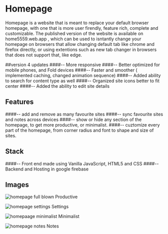 # Homepage

Homepage is a website that is meant to replace your default browser homepage, with one that is more user firendly, feature rich, complete and customizable.
The published version of the website is available on home5559.web.app , which can be used to isntantly change your homepage on browsers that allow changing 
default tab like chrome and firefox directly, or using extentions such as new tab changer in browsers that does not support that, like edge. 

##version 4 updates
 ####-- More responsive
 ####-- Better optimized for mobile phones, and Fold devices
 ####-- Faster and smoother ( implemented caching, changed animation sequence)
 ####-- Added ability to search for content type as well 
 ####-- Organized site icons better to fit center
 ####-- Added the ability to edit site details

##  Features 
 ####-- add and remove as many favourite sites 
 ####-- sync favourite sites and notes across devices
 ####-- show or hide any section of the homepage, to get more productive, or minimalist.
 ####-- cuztomize every part of the homepage, from corner radius and font  to shape and size of sites.

## Stack
 ####-- Front end made using Vanilla JavaScript, HTML5 and CSS
 ####-- Backend and Hosting in google firebase

## Images

![homepage full blown](https://user-images.githubusercontent.com/72187226/196019288-4e9e0258-3b44-4099-a942-55dd149d8ed7.png)
Productive

![homepage settings](https://user-images.githubusercontent.com/72187226/196019292-089cfbe3-e172-4023-a208-a3440014c31b.png)
Settings

![homepaage minimalist](https://user-images.githubusercontent.com/72187226/196019293-b06de1fb-5bf0-45ec-ad2f-ade797e009d0.png)
Minimalist

![homepage notes](https://user-images.githubusercontent.com/72187226/196019291-95e14ff4-394e-4aae-8c49-ad7e82fe26ad.png)
Notes


